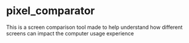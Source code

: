 # pixel_comparator
This is a screen comparison tool made to help understand how different screens can impact the computer usage experience

